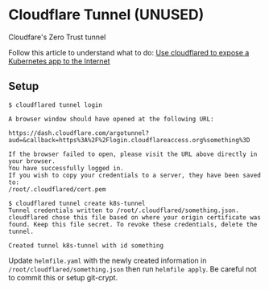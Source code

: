 # Cloudflare Tunnel (UNUSED)

Cloudfare's Zero Trust tunnel

Follow this article to understand what to do: [Use cloudflared to expose a Kubernetes app to the Internet](https://developers.cloudflare.com/cloudflare-one/tutorials/many-cfd-one-tunnel/)

## Setup

```shell
$ cloudflared tunnel login

A browser window should have opened at the following URL:

https://dash.cloudflare.com/argotunnel?aud=&callback=https%3A%2F%2Flogin.cloudflareaccess.org%something%3D

If the browser failed to open, please visit the URL above directly in your browser.
You have successfully logged in.
If you wish to copy your credentials to a server, they have been saved to:
/root/.cloudflared/cert.pem

$ cloudflared tunnel create k8s-tunnel
Tunnel credentials written to /root/.cloudflared/something.json. cloudflared chose this file based on where your origin certificate was found. Keep this file secret. To revoke these credentials, delete the tunnel.

Created tunnel k8s-tunnel with id something
```

Update `helmfile.yaml` with the newly created information in `/root/cloudflared/something.json` then run `helmfile apply`. Be careful not to commit this or setup git-crypt.
